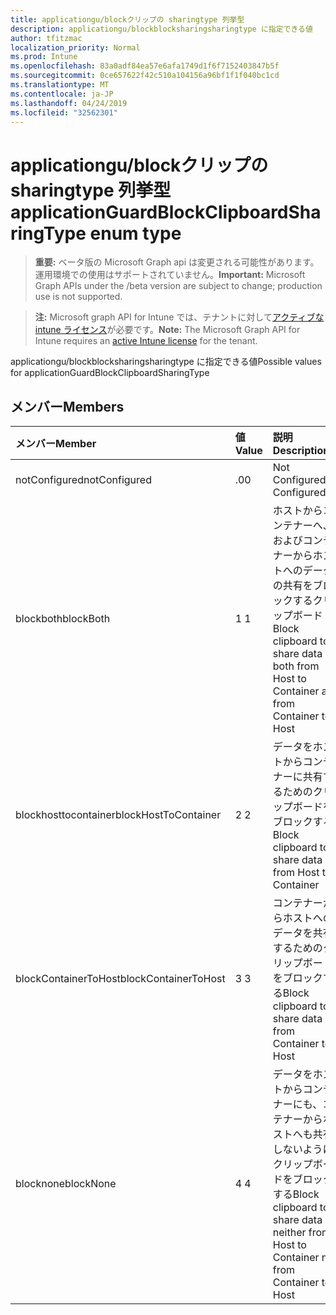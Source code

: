 ```yaml
---
title: applicationgu/blockクリップの sharingtype 列挙型
description: applicationgu/blockblocksharingsharingtype に指定できる値
author: tfitzmac
localization_priority: Normal
ms.prod: Intune
ms.openlocfilehash: 83a0adf84ea57e6afa1749d1f6f7152403847b5f
ms.sourcegitcommit: 0ce657622f42c510a104156a96bf1f1f040bc1cd
ms.translationtype: MT
ms.contentlocale: ja-JP
ms.lasthandoff: 04/24/2019
ms.locfileid: "32562301"
---
```

# <a name="applicationguardblockclipboardsharingtype-enum-type"></a><span data-ttu-id="685df-103">applicationgu/blockクリップの sharingtype 列挙型</span><span class="sxs-lookup"><span data-stu-id="685df-103">applicationGuardBlockClipboardSharingType enum type</span></span>

> <span data-ttu-id="685df-104">**重要:** ベータ版の Microsoft Graph api は変更される可能性があります。運用環境での使用はサポートされていません。</span><span class="sxs-lookup"><span data-stu-id="685df-104">**Important:** Microsoft Graph APIs under the /beta version are subject to change; production use is not supported.</span></span>

> <span data-ttu-id="685df-105">**注:** Microsoft graph API for Intune では、テナントに対して[アクティブな intune ライセンス](https://go.microsoft.com/fwlink/?linkid=839381)が必要です。</span><span class="sxs-lookup"><span data-stu-id="685df-105">**Note:** The Microsoft Graph API for Intune requires an [active Intune license](https://go.microsoft.com/fwlink/?linkid=839381) for the tenant.</span></span>

<span data-ttu-id="685df-106">applicationgu/blockblocksharingsharingtype に指定できる値</span><span class="sxs-lookup"><span data-stu-id="685df-106">Possible values for applicationGuardBlockClipboardSharingType</span></span>

## <a name="members"></a><span data-ttu-id="685df-107">メンバー</span><span class="sxs-lookup"><span data-stu-id="685df-107">Members</span></span>
|<span data-ttu-id="685df-108">メンバー</span><span class="sxs-lookup"><span data-stu-id="685df-108">Member</span></span>|<span data-ttu-id="685df-109">値</span><span class="sxs-lookup"><span data-stu-id="685df-109">Value</span></span>|<span data-ttu-id="685df-110">説明</span><span class="sxs-lookup"><span data-stu-id="685df-110">Description</span></span>|
|:---|:---|:---|
|<span data-ttu-id="685df-111">notConfigured</span><span class="sxs-lookup"><span data-stu-id="685df-111">notConfigured</span></span>|<span data-ttu-id="685df-112">.0</span><span class="sxs-lookup"><span data-stu-id="685df-112">0</span></span>|<span data-ttu-id="685df-113">Not Configured</span><span class="sxs-lookup"><span data-stu-id="685df-113">Not Configured</span></span>|
|<span data-ttu-id="685df-114">blockboth</span><span class="sxs-lookup"><span data-stu-id="685df-114">blockBoth</span></span>|<span data-ttu-id="685df-115">1 </span><span class="sxs-lookup"><span data-stu-id="685df-115">1</span></span>|<span data-ttu-id="685df-116">ホストからコンテナーへ、およびコンテナーからホストへのデータの共有をブロックするクリップボード</span><span class="sxs-lookup"><span data-stu-id="685df-116">Block clipboard to share data both from Host to Container and from Container to Host</span></span>|
|<span data-ttu-id="685df-117">blockhosttocontainer</span><span class="sxs-lookup"><span data-stu-id="685df-117">blockHostToContainer</span></span>|<span data-ttu-id="685df-118">2 </span><span class="sxs-lookup"><span data-stu-id="685df-118">2</span></span>|<span data-ttu-id="685df-119">データをホストからコンテナーに共有するためのクリップボードをブロックする</span><span class="sxs-lookup"><span data-stu-id="685df-119">Block clipboard to share data from Host to Container</span></span>|
|<span data-ttu-id="685df-120">blockContainerToHost</span><span class="sxs-lookup"><span data-stu-id="685df-120">blockContainerToHost</span></span>|<span data-ttu-id="685df-121">3 </span><span class="sxs-lookup"><span data-stu-id="685df-121">3</span></span>|<span data-ttu-id="685df-122">コンテナーからホストへのデータを共有するためのクリップボードをブロックする</span><span class="sxs-lookup"><span data-stu-id="685df-122">Block clipboard to share data from Container to Host</span></span>|
|<span data-ttu-id="685df-123">blocknone</span><span class="sxs-lookup"><span data-stu-id="685df-123">blockNone</span></span>|<span data-ttu-id="685df-124">4 </span><span class="sxs-lookup"><span data-stu-id="685df-124">4</span></span>|<span data-ttu-id="685df-125">データをホストからコンテナーにも、コンテナーからホストへも共有しないようにクリップボードをブロックする</span><span class="sxs-lookup"><span data-stu-id="685df-125">Block clipboard to share data neither from Host to Container nor from Container to Host</span></span>|





